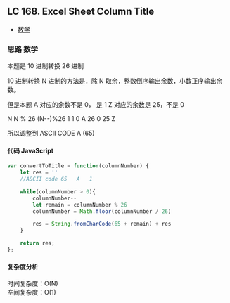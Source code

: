 ## LC 168. Excel Sheet Column Title

- [数学](#思路-数学)

### 思路 数学

本题是 10 进制转换 26 进制

10 进制转换 N 进制的方法是，除 N 取余，整数倒序输出余数，小数正序输出余数。

但是本题 A 对应的余数不是 0， 是 1
Z 对应的余数是 25，不是 0

N N % 26 (N--)%26
1 1 0 A
26 0 25 Z

所以调整到 ASCII CODE A (65)

#### 代码 JavaScript

```JavaScript
var convertToTitle = function(columnNumber) {
    let res = ''
    //ASCII code 65   A   1

    while(columnNumber > 0){
        columnNumber--
        let remain = columnNumber % 26
        columnNumber = Math.floor(columnNumber / 26)

        res = String.fromCharCode(65 + remain) + res
    }

    return res;
};

```

#### 复杂度分析

时间复杂度：O(N) </br>
空间复杂度：O(1)
